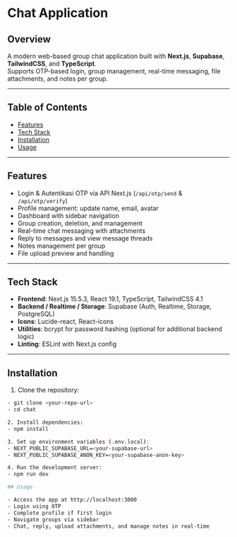 # Chat Application

## Overview
A modern web-based group chat application built with **Next.js**, **Supabase**, **TailwindCSS**, and **TypeScript**.  
Supports OTP-based login, group management, real-time messaging, file attachments, and notes per group.

---

## Table of Contents
- [Features](#features)
- [Tech Stack](#tech-stack)
- [Installation](#installation)
- [Usage](#usage)

---

## Features
- Login & Autentikasi OTP via API Next.js (`/api/otp/send` & `/api/otp/verify`) 
- Profile management: update name, email, avatar
- Dashboard with sidebar navigation
- Group creation, deletion, and management
- Real-time chat messaging with attachments
- Reply to messages and view message threads
- Notes management per group
- File upload preview and handling

---

## Tech Stack
- **Frontend**: Next.js 15.5.3, React 19.1, TypeScript, TailwindCSS 4.1
- **Backend / Realtime / Storage**: Supabase (Auth, Realtime, Storage, PostgreSQL)
- **Icons**: Lucide-react, React-icons
- **Utilities**: bcrypt for password hashing (optional for additional backend logic)
- **Linting**: ESLint with Next.js config

---

## Installation

1. Clone the repository:
```bash
- git clone <your-repo-url>
- cd chat

2. Install dependencies:
- npm install

3. Set up environment variables (.env.local):
- NEXT_PUBLIC_SUPABASE_URL=<your-supabase-url>
- NEXT_PUBLIC_SUPABASE_ANON_KEY=<your-supabase-anon-key>

4. Run the development server:
- npm run dev

## Usage

- Access the app at http://localhost:3000
- Login using OTP
- Complete profile if first login
- Navigate groups via sidebar
- Chat, reply, upload attachments, and manage notes in real-time
